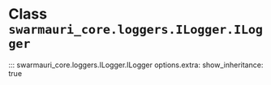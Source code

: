 # Class `swarmauri_core.loggers.ILogger.ILogger`

::: swarmauri_core.loggers.ILogger.ILogger
    options.extra:
      show_inheritance: true

